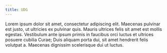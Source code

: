 ```yaml
---
title: UDG
---
```


Lorem ipsum dolor sit amet, consectetur adipiscing elit. Maecenas pulvinar est justo, ut ultricies ex pulvinar quis. Mauris ultrices felis sit amet est mollis egestas. Vestibulum ante ipsum primis in faucibus orci luctus et ultrices posuere cubilia Curae; Duis aliquam porta dui, sit amet hendrerit felis volutpat a. Maecenas dignissim scelerisque dui ut luctus.